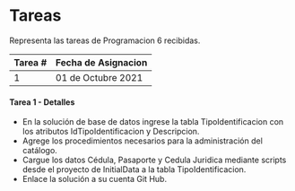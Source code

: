 # Tareas
Representa las tareas de Programacion 6 recibidas.


Tarea #  | Fecha de Asignacion
------------- | -------------
1  | 01 de Octubre 2021

#### Tarea 1 - Detalles ####
- En la solución de base de datos ingrese la tabla TipoIdentificacion con los atributos IdTipoIdentificacion y Descripcion.
- Agrege los procedimientos necesarios para la administración del catálogo.
- Cargue los datos Cédula, Pasaporte y Cedula Juridica mediante scripts desde el proyecto de InitialData a la tabla TipoIdentificacion.
- Enlace la solución a su cuenta Git Hub.
